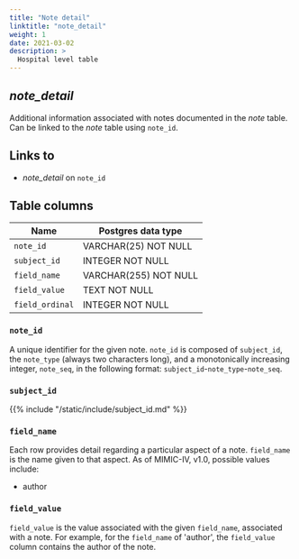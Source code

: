 ```yaml
---
title: "Note detail"
linktitle: "note_detail"
weight: 1
date: 2021-03-02
description: >
  Hospital level table
---
```


## *note_detail*

Additional information associated with notes documented in the *note* table. Can be linked to the *note* table using `note_id`.

## Links to

* *note_detail* on `note_id`

<!--

# Important considerations

-->

## Table columns

Name | Postgres data type
---- | ----
`note_id` | VARCHAR(25) NOT NULL
`subject_id` | INTEGER NOT NULL
`field_name` | VARCHAR(255) NOT NULL
`field_value` | TEXT NOT NULL
`field_ordinal` | INTEGER NOT NULL

### `note_id`

A unique identifier for the given note. `note_id` is composed of `subject_id`, the `note_type` (always two characters long), and a monotonically increasing integer, `note_seq`, in the following format: `subject_id`-`note_type`-`note_seq`.

### `subject_id`

{{% include "/static/include/subject_id.md" %}}

### `field_name`

Each row provides detail regarding a particular aspect of a note. `field_name` is the name given to that aspect. As of MIMIC-IV, v1.0, possible values include:

* author

### `field_value`

`field_value` is the value associated with the given `field_name`, associated with a note. For example, for the `field_name` of 'author', the `field_value` column contains the author of the note.
